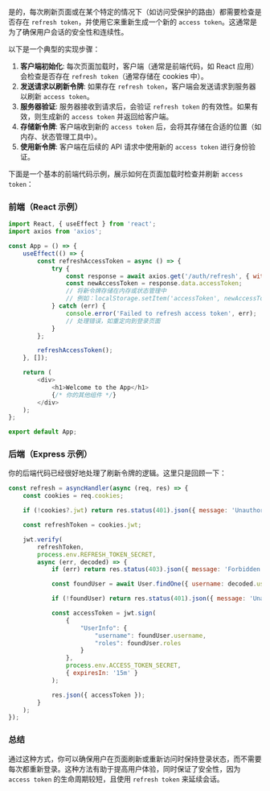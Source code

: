 是的，每次刷新页面或在某个特定的情况下（如访问受保护的路由）都需要检查是否存在 `refresh token`，并使用它来重新生成一个新的 `access token`。这通常是为了确保用户会话的安全性和连续性。

以下是一个典型的实现步骤：

1. **客户端初始化**: 每次页面加载时，客户端（通常是前端代码，如 React 应用）会检查是否存在 `refresh token`（通常存储在 cookies 中）。
2. **发送请求以刷新令牌**: 如果存在 `refresh token`，客户端会发送请求到服务器以刷新 `access token`。
3. **服务器验证**: 服务器接收到请求后，会验证 `refresh token` 的有效性。如果有效，则生成新的 `access token` 并返回给客户端。
4. **存储新令牌**: 客户端收到新的 `access token` 后，会将其存储在合适的位置（如内存、状态管理工具中）。
5. **使用新令牌**: 客户端在后续的 API 请求中使用新的 `access token` 进行身份验证。

下面是一个基本的前端代码示例，展示如何在页面加载时检查并刷新 `access token`：

### 前端（React 示例）

```javascript
import React, { useEffect } from 'react';
import axios from 'axios';

const App = () => {
    useEffect(() => {
        const refreshAccessToken = async () => {
            try {
                const response = await axios.get('/auth/refresh', { withCredentials: true });
                const newAccessToken = response.data.accessToken;
                // 将新令牌存储在内存或状态管理中
                // 例如：localStorage.setItem('accessToken', newAccessToken);
            } catch (err) {
                console.error('Failed to refresh access token', err);
                // 处理错误，如重定向到登录页面
            }
        };

        refreshAccessToken();
    }, []);

    return (
        <div>
            <h1>Welcome to the App</h1>
            {/* 你的其他组件 */}
        </div>
    );
};

export default App;
```

### 后端（Express 示例）

你的后端代码已经很好地处理了刷新令牌的逻辑。这里只是回顾一下：

```javascript
const refresh = asyncHandler(async (req, res) => {
    const cookies = req.cookies;

    if (!cookies?.jwt) return res.status(401).json({ message: 'Unauthorized' });

    const refreshToken = cookies.jwt;

    jwt.verify(
        refreshToken,
        process.env.REFRESH_TOKEN_SECRET,
        async (err, decoded) => {
            if (err) return res.status(403).json({ message: 'Forbidden' });

            const foundUser = await User.findOne({ username: decoded.username }).exec();

            if (!foundUser) return res.status(401).json({ message: 'Unauthorized' });

            const accessToken = jwt.sign(
                {
                    "UserInfo": {
                        "username": foundUser.username,
                        "roles": foundUser.roles
                    }
                },
                process.env.ACCESS_TOKEN_SECRET,
                { expiresIn: '15m' }
            );

            res.json({ accessToken });
        }
    );
});
```

### 总结

通过这种方式，你可以确保用户在页面刷新或重新访问时保持登录状态，而不需要每次都重新登录。这种方法有助于提高用户体验，同时保证了安全性，因为 `access token` 的生命周期较短，且使用 `refresh token` 来延续会话。